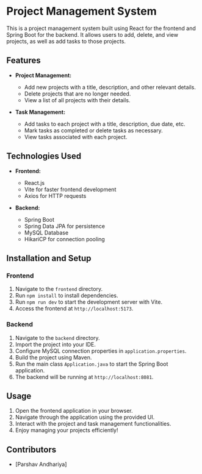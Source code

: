 # Project Management System

This is a project management system built using React for the frontend and Spring Boot for the backend. It allows users to add, delete, and view projects, as well as add tasks to those projects.

## Features

- **Project Management:**
  - Add new projects with a title, description, and other relevant details.
  - Delete projects that are no longer needed.
  - View a list of all projects with their details.

- **Task Management:**
  - Add tasks to each project with a title, description, due date, etc.
  - Mark tasks as completed or delete tasks as necessary.
  - View tasks associated with each project.

## Technologies Used

- **Frontend:**
  - React.js
  - Vite for faster frontend development
  - Axios for HTTP requests

- **Backend:**
  - Spring Boot
  - Spring Data JPA for persistence
  - MySQL Database
  - HikariCP for connection pooling


## Installation and Setup

### Frontend

1. Navigate to the `frontend` directory.
2. Run `npm install` to install dependencies.
3. Run `npm run dev` to start the development server with Vite.
4. Access the frontend at `http://localhost:5173`.

### Backend

1. Navigate to the `backend` directory.
2. Import the project into your IDE.
3. Configure MySQL connection properties in `application.properties`.
4. Build the project using Maven.
5. Run the main class `Application.java` to start the Spring Boot application.
6. The backend will be running at `http://localhost:8081`.

## Usage

1. Open the frontend application in your browser.
2. Navigate through the application using the provided UI.
3. Interact with the project and task management functionalities.
4. Enjoy managing your projects efficiently!

## Contributors

- [Parshav Andhariya]

